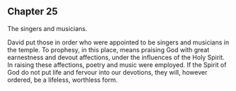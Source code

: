 ## Chapter 25

The singers and musicians.

David put those in order who were appointed to be singers and musicians in the temple. To prophesy, in this place, means praising God with great earnestness and devout affections, under the influences of the Holy Spirit. In raising these affections, poetry and music were employed. If the Spirit of God do not put life and fervour into our devotions, they will, however ordered, be a lifeless, worthless form.


